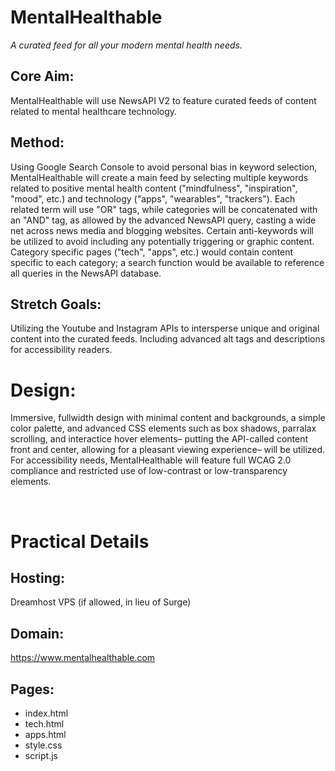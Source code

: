 <h1>MentalHealthable</h1>

<em>A curated feed for all your modern mental health needs.</em>
  
  <h2>Core Aim:</h2>
  
  MentalHealthable will use NewsAPI V2 to feature curated feeds of content related to mental healthcare technology. 
  
  <h2>Method:</h2>
  Using Google Search Console to avoid personal bias in keyword selection, MentalHealthable will create a main feed by selecting multiple keywords related to positive mental health content ("mindfulness", "inspiration", "mood", etc.) and technology ("apps", "wearables", "trackers"). Each related term will use "OR" tags, while categories will be concatenated with an "AND" tag, as allowed by the advanced NewsAPI query, casting a wide net across news media and blogging websites. Certain anti-keywords will be utilized to avoid including any potentially triggering or graphic content. Category specific pages ("tech", "apps", etc.) would contain content specific to each category; a search function would be available to reference all queries in the NewsAPI database.
  
  <h2>Stretch Goals:</h2>
  Utilizing the Youtube and Instagram APIs to intersperse unique and original content into the curated feeds. Including advanced alt tags and descriptions for accessibility readers. 
  
<br>
  
<h1>Design:</h1>
  
  Immersive, fullwidth design with minimal content and backgrounds, a simple color palette, and advanced CSS elements such as box shadows, parralax scrolling, and interactice hover elements– putting the API-called content front and center, allowing for a pleasant viewing experience– will be utilized. For accessibility needs, MentalHealthable will feature full WCAG 2.0 compliance and restricted use of low-contrast or low-transparency elements.

<br>

<h1>Practical Details</h1>
  
  <h2>Hosting:</h2>
  
  Dreamhost VPS (if allowed, in lieu of Surge)
  
  <h2>Domain:</h2>
  
  https://www.mentalhealthable.com
  
  <h2>Pages:</h2>
  
  <ul>
  <li>index.html</li>
  <li>tech.html</li>
  <li>apps.html</li>
  <li>style.css</li>
  <li>script.js</li>
  </ul>
